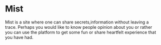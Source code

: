# Mist
Mist is a site where one can share secrets,information without leaving a trace. Perhaps you would like to know people opinion about you or rather you can use the platform to get some fun or share heartfelt experience that you have had. 
